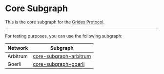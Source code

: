 # Core Subgraph

This is the core subgraph for the [Gridex Protocol](https://gdx.org).

---

For testing purposes, you can use the following subgraph:

| Network  | Subgraph                                                                                            |
|----------|-----------------------------------------------------------------------------------------------------|
| Arbitrum | [core-subgraph-arbitrum](https://api.studio.thegraph.com/query/43214/core-subgraph-arbitrum/v0.0.1) |
| Goerli   | [core-subgraph-goerli](https://api.studio.thegraph.com/query/43214/core-subgraph-goerli/v0.0.1)     |
